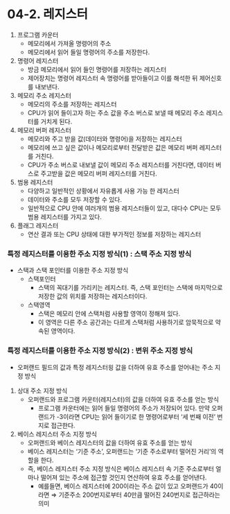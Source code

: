 # 04-2. 레지스터

1. 프로그램 카운터
    - 메모리에서 가져올 명령어의 주소
    - 메모리에서 읽어 들일 명령어의 주소를 저장한다.
2. 명령어 레지스터
    - 방금 메모리에서 읽어 들인 명령어를 저장하는 레지스터
    - 제어장치는 명령어 레지스터 속 명령어를 받아들이고 이를 해석한 뒤 제어신호를 내보낸다.
3. 메모리 주소 레지스터
    - 메모리의 주소를 저장하는 레지스터
    - CPU가 읽어 들이고자 하는 주소 값을 주소 버스로 보낼 때 메모리 주소 레지스터를 거치게 된다.
4. 메모리 버퍼 레지스터
    - 메모리와 주고 받을 값(데이터와 명령어)을 저장하는 레지스터
    - 메모리에 쓰고 싶은 값이나 메모리로부터 전달받은 값은 메모리 버퍼 레지스터를 거친다.
    - CPU가 주소 버스로 내보낼 값이 메모리 주소 레지스터를 거친다면, 데이터 버스로 주고받을 값은 메모리 버퍼 레지스터를 거친다.
5. 범용 레지스터
    - 다양하고 일반적인 상황에서 자유롭게 사용 가능 한 레지스터
    - 데이터와 주소를 모두 저장할 수 있다.
    - 일반적으로 CPU 안에 여러개의 범용 레지스터들이 있고, 대다수 CPU는 모두 범용 레지스터를 가지고 있다.
6. 플래그 레지스터
    - 연산 결과 또는 CPU 상태에 대한 부가적인 정보를 저장하는 레지스터

### 특정 레지스터를 이용한 주소 지정 방식(1) : 스택 주소 지정 방식

- 스택과 스택 포인터를 이용한 주소 지정 방식
    - 스택포인터
        - 스택의 꼭대기를 가리키는 레지스터. 즉, 스택 포인터는 스택에 마지막으로 저장한 값의 위치를 저장하는 레지스터이다.
    - 스택영역
        - 스택은 메모리 안에 스택처럼 사용할 영역이 정해져 있다.
        - 이 영역은 다른 주소 공간과는 다르게 스택처럼 사용하기로 암묵적으로 약속된 영역이다.

### 특정 레지스터를 이용한 주소 지정 방식(2) : 변위 주소 지정 방식

- 오퍼랜드 필드의 값과 특정 레지스터읭 값을 더하여 유효 주소를 얻어내는 주소 지정 방식
1. 상대 주소 지정 방식
    - 오퍼랜드와 프로그램 카운터(레지스터)의 값을 더하여 유효 주소를 얻는 방식
        - 프로그램 카운터에는 읽어 들일 명령어의 주소가 저장되어 있다. 만약 오퍼랜드가 -3이라면 CPU는 읽어 들이기로 한 명령어로부터 ‘세 번째 이전’ 번지로 접근한다.
2. 베이스 레지스터 주소 지정 방식
    - 오퍼랜드와 베이스 레지스터의 값을 더하여 유효 주소를 얻는 방식
    - 베이스 레지스터는 ‘기준 주소’, 오퍼랜드는 ‘기준 주소로부터 떨어진 거리’의 역할을 한다.
    - 즉, 베이스 레지스터 주소 지정 방식은 베이스 레지스터 속 기준 주소로부터 얼마나 떨어져 있는 주소에 접근할 것인지 연산하여 유효 주소를 얻어낸다.
        - 예를들면, 베이스 레지스터에 200이라는 주소 값이 있고 오퍼랜드가 40이라면 ⇒ 기준주소 200번지로부터 40만큼 떨어진 240번지로 접근하라는 의미